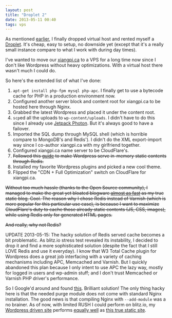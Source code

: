```yaml
---
layout: post
title: "Droplet 2"
date: 2013-05-11 00:40
tags: vps
---
```

As mentioned [earlier](/2013/05/09/needed-a-drop/), I finally dropped virtual host and rented myself a [Droplet](https://www.digitalocean.com/?refcode=a88edf242e1d). It's cheap, easy to setup, no downside yet (except that it's a really small instance compare to what I work with during day times).

I've wanted to move our [xiangpi.ca](https://xiangpi.ca) to a VPS for a long time now since I don't like Wordpress without heavy optimizations. With a virtual host there wasn't much I could do.
<!-- more -->
So here's the extended list of what I've done:

1. `apt-get install php-fpm mysql php-apc`. I finally get to use a bytecode cache for PHP in a production environment now.
2. Configured another server block and content root for xiangpi.ca to be hosted here through Nginx.
3. Grabbed the latest Wordpress and placed it under the content root.
4. `scp`ed all the uploads to `wp-content/uploads`. I didn't have to do this since I already use [Jetpack Photon](https://jetpack.me/support/photon/). But it's always good to have a failover.
5. Imported the SQL dump through MySQL shell (which is horrible compare to MongoDB's and Redis'). I didn't do the XML export-import way since I co-author xiangpi.ca with my girlfriend together.
6. Configured xiangpi.ca name server to be CloudFlare's.
7. <del>Followed this [guide](https://www.jimwestergren.com/wordpress-with-redis-as-a-frontend-cache/) to make Wordpress serve in-memory static contents through Redis.</del>
8. Installed my favorite Wordpress plugins and picked a new cool theme.
9. Flipped the "CDN + Full Optimization" switch on CloudFlare for xiangpi.ca.

<del>Without too much hassle (thanks to the Open Source community), I managed to make the great yet bloated blogware [almost as fast](https://whichloadsfaster.com/?l=xiangpi.ca&r=runzhou.li) as my true static blog. Cool. The reason why I chose Redis instead of Varnish (which is more popular for this particular use case), is because I want to maximize CloudFlare's duty to cache those already static contents (JS, CSS, images), while using Redis only for generated HTML pages.</del>

<del>And really, why not Redis?</del>

UPDATE 2013-05-15: The hacky solution of Redis served cache becomes a bit problematic. As blitz.io stress test revealed its instability, I decided to drop it and find a more sophisticated solution (despite the fact that I still LOVE Redis and use it everyday). I know that W3 Total Cache plugin for Wordpress does a great job interfacing with a variety of caching mechanisms including APC, Memcached and Varnish. But I quickly abandoned this plan because I only intent to use APC the lazy way, mostly for logged in users and wp-admin stuff; and I don't trust Memcached or Varnish PHP driver's performance.

So I Google'd around and found [this](https://codex.wordpress.org/Nginx#Nginx_fastcgi_cache). Brilliant solution! The only thing hacky here is that the needed purge module does not come with standard Nginx installation. The good news is that compiling Nginx with `--add-module` was a no brainer. As of now, with limited RUSH I could perform on blitz.io, my [Wordpress driven site](https://www.blitz.io/report/400f359b9f6132b1c4671dea8a274d8b) performs [equally well](https://whichloadsfaster.com/?l=xiangpi.ca&r=runzhou.li) as [this true static site](https://www.blitz.io/report/400f359b9f6132b1c4671dea8a2731bc).
